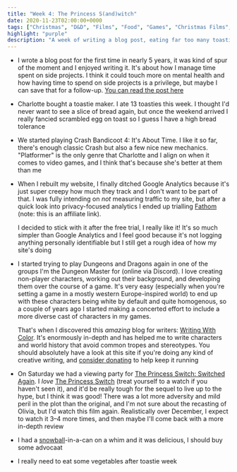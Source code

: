 ```yaml
---
title: "Week 4: The Princess S(and)witch"
date: 2020-11-23T02:00:00+0000
tags: ["Christmas", "D&D", "Films", "Food", "Games", "Christmas Films", "The Princess Switch", "Writing", "Blogging", "Crash Bandicoot", "Toasties", "Yeehaw"]
highlight: "purple"
description: "A week of writing a blog post, eating far too many toasties, and watching the sequel to one of the best films ever made: The Princess Switch."
---
```


  * I wrote a blog post for the first time in nearly 5 years, it was kind of spur of the moment and I enjoyed writing it. It's about how I manage time spent on side projects. I think it could touch more on mental health and how having time to spend on side projects is a privilege, but maybe I can save that for a follow-up. [You can read the post here](/posts/yeehaw)

  * Charlotte bought a toastie maker. I ate 13 toasties this week. I thought I'd never want to see a slice of bread again, but once the weekend arrived I really fancied scrambled egg on toast so I guess I have a high bread tolerance

  * We started playing Crash Bandicoot 4: It's About Time. I like it so far, there's enough classic Crash but also a few nice new mechanics. "Platformer" is the only genre that Charlotte and I align on when it comes to video games, and I think that's because she's better at them than me

  * When I rebuilt my website, I finally ditched Google Analytics because it's just super creepy how much they track and I don't want to be part of that. I was fully intending on _not_ measuring traffic to my site, but after a quick look into privacy-focused analytics I ended up trialling [Fathom](https://usefathom.com/ref/PM56BH) (note: this is an affiliate link).
  
    I decided to stick with it after the free trial, I really like it! It's so much simpler than Google Analytics and I feel good because it's not logging anything personally identifiable but I still get a rough idea of how my site's doing
  
  * I started trying to play Dungeons and Dragons again in one of the groups I'm the Dungeon Master for (online via Discord). I love creating non-player characters, working out their background, and developing them over the course of a game. It's very easy (especially when you're setting a game in a mostly western Europe-inspired world) to end up with these characters being white by default and quite homogenous, so a couple of years ago I started making a concerted effort to include a more diverse cast of characters in my games.

       That's when I discovered this _amazing_ blog for writers: [Writing With Color](https://writingwithcolor.tumblr.com/). It's enormously in-depth and has helped me to write characters and world history that avoid common tropes and stereotypes. You should absolutely have a look at this site if you're doing any kind of creative writing, and [consider donating](https://ko-fi.com/writingwithcolor) to help keep it running

  * On Saturday we had a viewing party for [The Princess Switch: Switched Again](https://en.wikipedia.org/wiki/The_Princess_Switch:_Switched_Again). I _love_ [The Princess Switch](https://en.wikipedia.org/wiki/The_Princess_Switch) (treat yourself to a watch if you haven't seen it), and it'd be really tough for the sequel to live up to the hype, but I think it was good! There was a lot more adversity and mild peril in the plot than the original, and I'm not sure about the recasting of Olivia, but I'd watch this film again. Realistically over December, I expect to watch it 3–4 more times, and then maybe I'll come back with a more in-depth review

  * I had a [snowball](https://www.diffordsguide.com/cocktails/recipe/1841/snowball)-in-a-can on a whim and it was delicious, I should buy some advocaat

  * I really need to eat some vegetables after toastie week